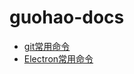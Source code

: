 # guohao-docs

* [git常用命令](https://github.com/guohaoxu/guohao-docs/blob/master/git-doc/git.md)
* [Electron常用命令](https://github.com/guohaoxu/guohao-docs/blob/master/electron-doc/electron.md)
